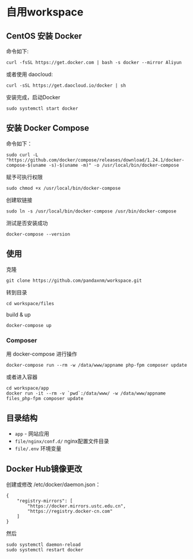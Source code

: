 # 自用workspace
## CentOS 安装 Docker
命令如下:
```
curl -fsSL https://get.docker.com | bash -s docker --mirror Aliyun
```
或者使用 daocloud:
```
curl -sSL https://get.daocloud.io/docker | sh
```

安装完成，启动Docker
```
sudo systemctl start docker
```

## 安装 Docker Compose
命令如下：
```
sudo curl -L "https://github.com/docker/compose/releases/download/1.24.1/docker-compose-$(uname -s)-$(uname -m)" -o /usr/local/bin/docker-compose
```
赋予可执行权限
```
sudo chmod +x /usr/local/bin/docker-compose
```
创建软链接
```
sudo ln -s /usr/local/bin/docker-compose /usr/bin/docker-compose
```
测试是否安装成功
```
docker-compose --version
```

## 使用
克隆
```
git clone https://github.com/pandaxnm/workspace.git
```
转到目录
```
cd workspace/files
```
build & up
```
docker-compose up
```

### Composer
用 docker-compose 进行操作
```
docker-compose run --rm -w /data/www/appname php-fpm composer update
```
或者进入容器
```
cd workspace/app
docker run -it --rm -v `pwd`:/data/www/ -w /data/www/appname files_php-fpm composer update
```
## 目录结构
- `app` - 网站应用
- `file/nginx/conf.d/` nginx配置文件目录
- `file/.env` 环境变量

## Docker Hub镜像更改
创建或修改 /etc/docker/daemon.json：
```
{
    "registry-mirrors": [
        "https://docker.mirrors.ustc.edu.cn",
        "https://registry.docker-cn.com"
    ]
}
```
然后
```
sudo systemctl daemon-reload
sudo systemctl restart docker
```




